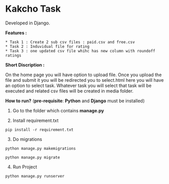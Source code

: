 # Kakcho Task

Developed in Django. 

**Features :**
````
* Task 1 : Create 2 sub csv files : paid.csv and free.csv
* Task 2 : Induvidual file for rating
* Task 3 : one updated csv file whihc has new column with roundoff ratings 
````
**Short Discription :**

On the home page you will have option to upload file.
Once you upload the file and submit it you will be redirected you to select.html
here you will have an option to select task. Whatever task you will select that task will be executed and related csv files will be created in media folder.

**How to run?**
(**pre-requisite**: **Python** and **Django** must be installed)

1. Go to the folder which contains **manage.py**

2. Install requirement.txt
```
pip install -r requirement.txt
```

3. Do migrations 
```
python manage.py makemigrations
```
```
python manage.py migrate
```

4. Run Project
```
python manage.py runserver
```
